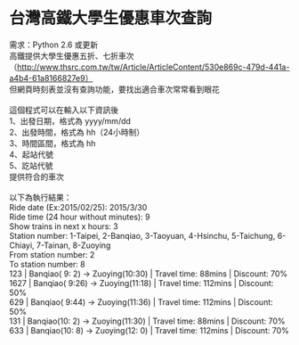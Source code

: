 # 台灣高鐵大學生優惠車次查詢
需求：Python 2.6 或更新<br>
高鐵提供大學生優惠五折、七折車次<br>
（http://www.thsrc.com.tw/tw/Article/ArticleContent/530e869c-479d-441a-a4b4-61a8166827e9）<br>
但網頁時刻表並沒有查詢功能，要找出適合車次常常看到眼花<br>
<br>
這個程式可以在輸入以下資訊後<br>
1、出發日期，格式為 yyyy/mm/dd<br>
2、出發時間，格式為 hh（24小時制）<br>
3、時間區間，格式為 hh<br>
4、起站代號<br>
5、訖站代號<br>
提供符合的車次<br>
<br>
以下為執行結果：<br>
Ride date (Ex:2015/02/25): 2015/3/30<br>
Ride time (24 hour without minutes): 9<br>
Show trains in next x hours: 3<br>
Station number: 1-Taipei, 2-Banqiao, 3-Taoyuan, 4-Hsinchu, 5-Taichung, 6-Chiayi, 7-Tainan, 8-Zuoying<br>
From station number: 2<br>
To station number: 8<br>
 123 |  Banqiao( 9: 2)  ->  Zuoying(10:30) | Travel time:  88mins | Discount: 70%<br>
1627 |  Banqiao( 9:26)  ->  Zuoying(11:18) | Travel time: 112mins | Discount: 50%<br>
 629 |  Banqiao( 9:44)  ->  Zuoying(11:36) | Travel time: 112mins | Discount: 50%<br>
 131 |  Banqiao(10: 2)  ->  Zuoying(11:30) | Travel time:  88mins | Discount: 70%<br>
 633 |  Banqiao(10: 8)  ->  Zuoying(12: 0) | Travel time: 112mins | Discount: 70%<br>
